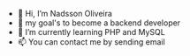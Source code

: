 - 👋 Hi, I’m Nadsson Oliveira
- 👀 my goal's to become a backend developer 
- 🌱 I’m currently learning PHP and MySQL
- 📫 You can contact me by sending email


<!---
nadssonoliveira/nadssonoliveira is a ✨ special ✨ repository because its `README.md` (this file) appears on your GitHub profile.
You can click the Preview link to take a look at your changes.
--->
